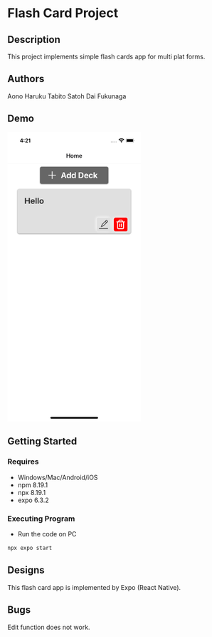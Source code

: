# Flash Card Project

## Description
This project implements simple flash cards app for multi plat forms.

## Authors
Aono Haruku
Tabito Satoh
Dai Fukunaga

## Demo
<img src="./demo.png" width="300">

## Getting Started
### Requires
* Windows/Mac/Android/iOS
* npm 8.19.1
* npx 8.19.1
* expo 6.3.2

### Executing Program
* Run the code on PC
```bash
npx expo start
```

## Designs
This flash card app is implemented by Expo (React Native).

## Bugs
Edit function does not work.
